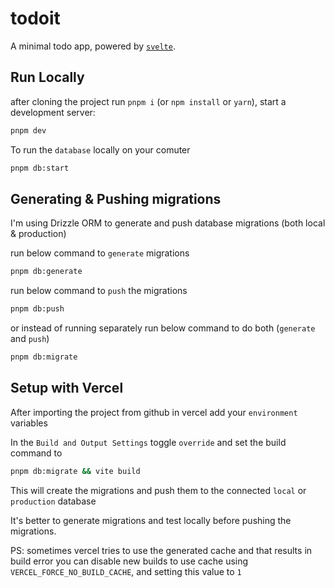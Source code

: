 # todoit

A minimal todo app, powered by [`svelte`](https://github.com/sveltejs/svelte).

## Run Locally

after cloning the project run `pnpm i` (or `npm install` or `yarn`), start a development server:

```bash
pnpm dev
```

To run the `database` locally on your comuter

```bash
pnpm db:start
```

## Generating & Pushing migrations

I'm using Drizzle ORM to generate and push database migrations (both local & production)

run below command to `generate` migrations

```bash
pnpm db:generate
```

run below command to `push` the migrations

```bash
pnpm db:push
```

or instead of running separately run below command to do both (`generate` and `push`)

```bash
pnpm db:migrate
```

## Setup with Vercel

After importing the project from github in vercel add your `environment` variables

In the `Build and Output Settings` toggle `override` and set the build command to

```bash
pnpm db:migrate && vite build
```

This will create the migrations and push them to the connected `local` or `production` database

It's better to generate migrations and test locally before pushing the migrations.

PS: sometimes vercel tries to use the generated cache and that results in build error you can disable new builds to use cache using  `VERCEL_FORCE_NO_BUILD_CACHE`, and setting this value to `1`
